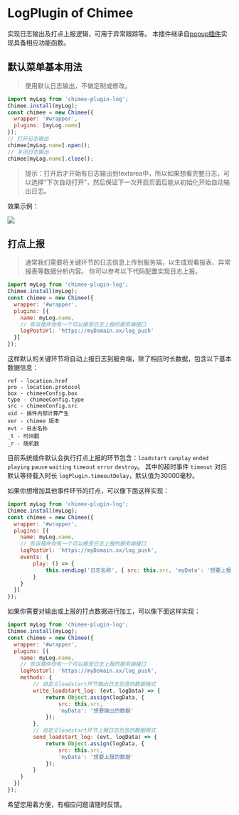 # LogPlugin of Chimee

实现日志输出及打点上报逻辑，可用于异常跟踪等。
本插件继承自[popup插件](https://github.com/Chimeejs/chimee-plugin-popup)实现具备相应功能函数。

## 默认菜单基本用法

> 使用默认日志输出，不做定制或修改。

```javascript
import myLog from 'chimee-plugin-log';
Chimee.install(myLog);
const chimee = new Chimee({
  wrapper: '#wrapper',
  plugins: [myLog.name]
});
// 打开日志输出
chimee[myLog.name].open();
// 关闭日志输出
chimee[myLog.name].close();
```
> 提示：打开后才开始有日志输出到textarea中，所以如果想看完整日志，可以选择“下次自动打开”，然后保证下一次开启页面后能从初始化开始自动输出日志。

效果示例：

![](https://p2.ssl.qhimg.com/dr/600__/t01093aadbd9d752527.png)

## 打点上报
> 通常我们需要将关键环节的日志信息上传到服务端，以生成观看报表、异常报表等数据分析内容。
> 你可以参考以下代码配置实现日志上报。

```javascript
import myLog from 'chimee-plugin-log';
Chimee.install(myLog);
const chimee = new Chimee({
  wrapper: '#wrapper',
  plugins: [{
    name: myLog.name,
    // 告诉插件你有一个可以接受日志上报的服务端接口
    logPostUrl: 'https://myDomain.xx/log_push'
  }]
});
```
这样默认的关键环节将自动上报日志到服务端，除了相应时长数据，包含以下基本数据信息：
```
ref - location.href
pro - location.protocol
box - chimeeConfig.box
type - chimeeConfig.type
src - chimeeConfig.src
uid - 插件内部计算产生
ver - chimee 版本
evt - 日志名称
_t - 时间戳
_r - 随机数
```

目前系统插件默认会执行打点上报的环节包含：`loadstart` `canplay` `ended` `playing` `pause` `waiting` `timeout` `error` `destroy`。
其中的超时事件 `timeout` 对应默认等待载入时长 `logPlugin.timeoutDelay`，默认值为30000毫秒。

如果你想增加其他事件环节的打点，可以像下面这样实现：
```javascript
import myLog from 'chimee-plugin-log';
Chimee.install(myLog);
const chimee = new Chimee({
  wrapper: '#wrapper',
  plugins: [{
    name: myLog.name,
    // 告诉插件你有一个可以接受日志上报的服务端接口
    logPostUrl: 'https://myDomain.xx/log_push',
    events: {
    	play: () => {
    		this.sendLog('日志名称', { src: this.src, 'myData': '想要上报的数据' });
    	}
    }
  }]
});
```

如果你需要对输出或上报的打点数据进行加工，可以像下面这样实现：
```javascript
import myLog from 'chimee-plugin-log';
Chimee.install(myLog);
const chimee = new Chimee({
  wrapper: '#wrapper',
  plugins: [{
    name: myLog.name,
    // 告诉插件你有一个可以接受日志上报的服务端接口
    logPostUrl: 'https://myDomain.xx/log_push',
    methods: {
    	// 自定义loadstart环节输出日志包含的数据格式
    	write_loadstart_log: (evt, logData) => {
    		return Object.assign(logData, {
    			src: this.src,
    			'myData': '想要输出的数据'
    		});
    	},
    	// 自定义loadstart环节上报日志包含的数据格式
    	send_loadstart_log: (evt, logData) => {
    		return Object.assign(logData, {
    			src: this.src,
    			'myData': '想要上报的数据'
    		});
    	}
    }
  }]
});
```

希望您用着方便，有相应问题请随时反馈。

